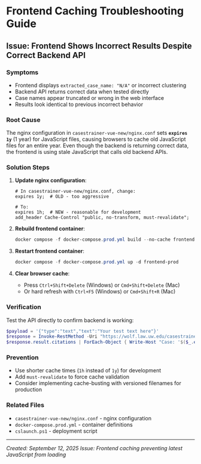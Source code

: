 # Frontend Caching Troubleshooting Guide

## Issue: Frontend Shows Incorrect Results Despite Correct Backend API

### Symptoms
- Frontend displays `extracted_case_name: "N/A"` or incorrect clustering
- Backend API returns correct data when tested directly
- Case names appear truncated or wrong in the web interface
- Results look identical to previous incorrect behavior

### Root Cause
The nginx configuration in `casestrainer-vue-new/nginx.conf` sets **`expires 1y`** (1 year) for JavaScript files, causing browsers to cache old JavaScript files for an entire year. Even though the backend is returning correct data, the frontend is using stale JavaScript that calls old backend APIs.

### Solution Steps

1. **Update nginx configuration**:
   ```nginx
   # In casestrainer-vue-new/nginx.conf, change:
   expires 1y;  # OLD - too aggressive
   
   # To:
   expires 1h;  # NEW - reasonable for development
   add_header Cache-Control "public, no-transform, must-revalidate";
   ```

2. **Rebuild frontend container**:
   ```powershell
   docker compose -f docker-compose.prod.yml build --no-cache frontend-prod
   ```

3. **Restart frontend container**:
   ```powershell
   docker compose -f docker-compose.prod.yml up -d frontend-prod
   ```

4. **Clear browser cache**:
   - Press `Ctrl+Shift+Delete` (Windows) or `Cmd+Shift+Delete` (Mac)
   - Or hard refresh with `Ctrl+F5` (Windows) or `Cmd+Shift+R` (Mac)

### Verification
Test the API directly to confirm backend is working:
```powershell
$payload = '{"type":"text","text":"Your test text here"}'
$response = Invoke-RestMethod -Uri "https://wolf.law.uw.edu/casestrainer/api/analyze" -Method POST -Body $payload -ContentType "application/json"
$response.result.citations | ForEach-Object { Write-Host "Case: '$($_.extracted_case_name)' | Date: '$($_.extracted_date)'" }
```

### Prevention
- Use shorter cache times (`1h` instead of `1y`) for development
- Add `must-revalidate` to force cache validation
- Consider implementing cache-busting with versioned filenames for production

### Related Files
- `casestrainer-vue-new/nginx.conf` - nginx configuration
- `docker-compose.prod.yml` - container definitions
- `cslaunch.ps1` - deployment script

---
*Created: September 12, 2025*
*Issue: Frontend caching preventing latest JavaScript from loading*
